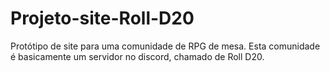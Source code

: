 # Projeto-site-Roll-D20
Protótipo de site para uma comunidade de RPG de mesa. 
Esta comunidade é basicamente um servidor no discord, chamado de Roll D20.

